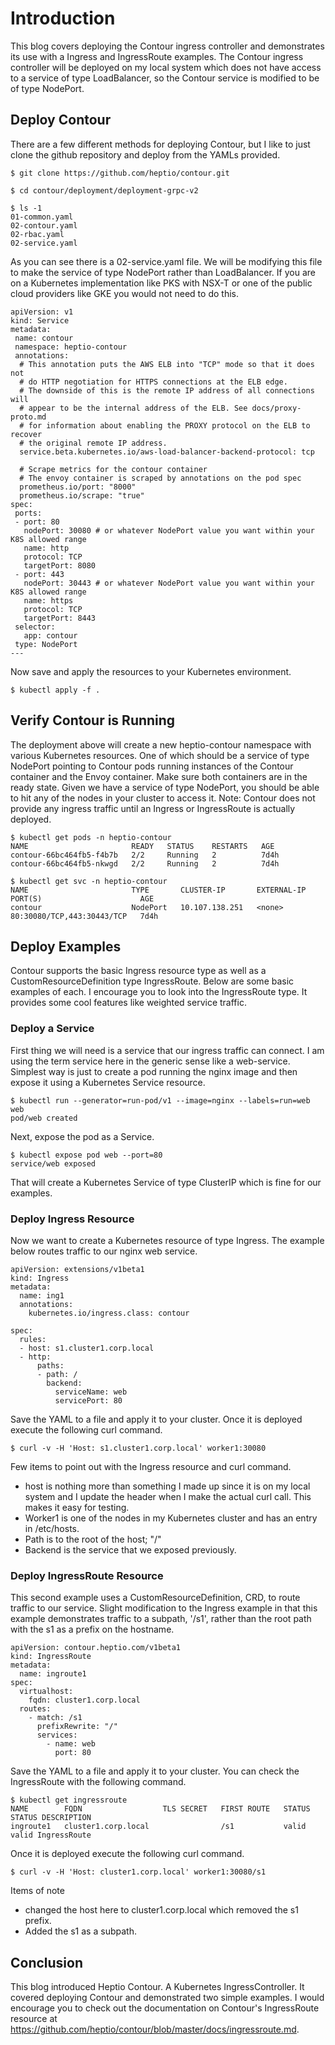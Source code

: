 # Introduction
This blog covers deploying the Contour ingress controller and demonstrates its use with a Ingress and IngressRoute examples.  The Contour ingress controller will be deployed on my local system which does not have access to a service of type LoadBalancer, so the Contour service is modified to be of type NodePort.

## Deploy Contour
There are a few different methods for deploying Contour, but I like to just clone the github repository and deploy from the YAMLs provided.
```console
$ git clone https://github.com/heptio/contour.git
```
```console
$ cd contour/deployment/deployment-grpc-v2
```
```console
$ ls -1
01-common.yaml
02-contour.yaml
02-rbac.yaml
02-service.yaml
```
As you can see there is a 02-service.yaml file.  We will be modifying this file to make the service of type NodePort rather than LoadBalancer.  If you are on a Kubernetes implementation like PKS with NSX-T or one of the public cloud providers like GKE you would not need to do this.
```console
apiVersion: v1
kind: Service
metadata:
 name: contour
 namespace: heptio-contour
 annotations:
  # This annotation puts the AWS ELB into "TCP" mode so that it does not
  # do HTTP negotiation for HTTPS connections at the ELB edge.
  # The downside of this is the remote IP address of all connections will
  # appear to be the internal address of the ELB. See docs/proxy-proto.md
  # for information about enabling the PROXY protocol on the ELB to recover
  # the original remote IP address.
  service.beta.kubernetes.io/aws-load-balancer-backend-protocol: tcp

  # Scrape metrics for the contour container
  # The envoy container is scraped by annotations on the pod spec
  prometheus.io/port: "8000"
  prometheus.io/scrape: "true"
spec:
 ports:
 - port: 80
   nodePort: 30080 # or whatever NodePort value you want within your K8S allowed range
   name: http
   protocol: TCP
   targetPort: 8080
 - port: 443
   nodePort: 30443 # or whatever NodePort value you want within your K8S allowed range
   name: https
   protocol: TCP
   targetPort: 8443
 selector:
   app: contour
 type: NodePort
---
```
Now save and apply the resources to your Kubernetes environment.
```console
$ kubectl apply -f .
```

## Verify Contour is Running
The deployment above will create a new heptio-contour namespace with various Kubernetes resources.  One of which should be a service of type NodePort pointing to Contour pods running instances of the Contour container and the Envoy container.  Make sure both containers are in the ready state.  Given we have a service of type NodePort, you should be able to hit any of the nodes in your cluster to access it.  Note: Contour does not provide any ingress traffic until an Ingress or IngressRoute is actually deployed.
```console
$ kubectl get pods -n heptio-contour
NAME                       READY   STATUS    RESTARTS   AGE
contour-66bc464fb5-f4b7b   2/2     Running   2          7d4h
contour-66bc464fb5-nkwgd   2/2     Running   2          7d4h
```

```console
$ kubectl get svc -n heptio-contour
NAME                       TYPE       CLUSTER-IP       EXTERNAL-IP   PORT(S)                      AGE
contour                    NodePort   10.107.138.251   <none>        80:30080/TCP,443:30443/TCP   7d4h
```

## Deploy Examples
Contour supports the basic Ingress resource type as well as a CustomResourceDefinition type IngressRoute.  Below are some basic examples of each.  I encourage you to look into the IngressRoute type.  It provides some cool features like weighted service traffic.

### Deploy a Service
First thing we will need is a service that our ingress traffic can connect.  I am using the term service here in the generic sense like a web-service.  Simplest way is just to create a pod running the nginx image and then expose it using a Kubernetes Service resource.
```console
$ kubectl run --generator=run-pod/v1 --image=nginx --labels=run=web web
pod/web created
```
Next, expose the pod as a Service.
```console
$ kubectl expose pod web --port=80
service/web exposed
```
That will create a Kubernetes Service of type ClusterIP which is fine for our examples.  

### Deploy Ingress Resource
Now we want to create a Kubernetes resource of type Ingress.  The example below routes traffic to our nginx web service.  
```console
apiVersion: extensions/v1beta1
kind: Ingress
metadata:
  name: ing1
  annotations:
    kubernetes.io/ingress.class: contour

spec:
  rules:
  - host: s1.cluster1.corp.local
  - http:
      paths:
      - path: /
        backend:
          serviceName: web
          servicePort: 80
```
Save the YAML to a file and apply it to your cluster.  Once it is deployed execute the following curl command.
```console
$ curl -v -H 'Host: s1.cluster1.corp.local' worker1:30080
```
Few items to point out with the Ingress resource and curl command.
* host is nothing more than something I made up since it is on my local system and I update the header when I make the actual curl call.  This makes it easy for testing.
* Worker1 is one of the nodes in my Kubernetes cluster and has an entry in /etc/hosts.
* Path is to the root of the host; "/"
* Backend is the service that we exposed previously.

### Deploy IngressRoute Resource
This second example uses a CustomResourceDefinition, CRD, to route traffic to our service.  Slight modification to the Ingress example in that this example demonstrates traffic to a subpath, '/s1',  rather than the root path with the s1 as a prefix on the hostname.

```console
apiVersion: contour.heptio.com/v1beta1
kind: IngressRoute
metadata:
  name: ingroute1
spec:
  virtualhost:
    fqdn: cluster1.corp.local
  routes:
    - match: /s1
      prefixRewrite: "/"
      services:
        - name: web
          port: 80
```
Save the YAML to a file and apply it to your cluster.  You can check the IngressRoute with the following command.
```console
$ kubectl get ingressroute
NAME        FQDN                  TLS SECRET   FIRST ROUTE   STATUS   STATUS DESCRIPTION
ingroute1   cluster1.corp.local                /s1           valid    valid IngressRoute
```
Once it is deployed execute the following curl command.
```console
$ curl -v -H 'Host: cluster1.corp.local' worker1:30080/s1
```
Items of note
* changed the host here to cluster1.corp.local which removed the s1 prefix.
* Added the s1 as a subpath.

## Conclusion
This blog introduced Heptio Contour.  A Kubernetes IngressController.  It covered deploying Contour and demonstrated two simple examples.  I would encourage you to check out the documentation on Contour's IngressRoute resource at https://github.com/heptio/contour/blob/master/docs/ingressroute.md.

